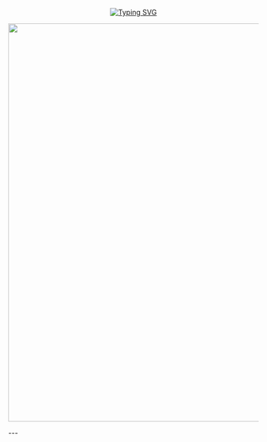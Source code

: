 <p align="center">
<a href="https://git.io/typing-svg"><img src="https://readme-typing-svg.demolab.com?font=Fira+Code&weight=700&size=35&pause=1000&color=F75722&width=435&lines=Created+by+Miracle-mmp" alt="Typing SVG" /></a>
</p>
<p align="center">
  <img src="https://files.catbox.moe/odekje.jpg
     " width="800"/>
</p>
---
